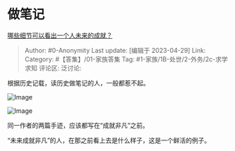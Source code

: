 # 做笔记
[哪些细节可以看出一个人未来的成就？](https://www.zhihu.com/question/264803271/answer/3005124364)

> Author: #0-Anonymity
> Last update: [编辑于 2023-04-29]
> Link:
> Category: #【答集】/01-家族答集
> Tag: #1-家族/1B-处世/2-外务/2c-求学求知
> 评论区:
> 泛讨论:

根据历史记载，读历史做笔记的人，一般都惹不起。

![Image](https://pic1.zhimg.com/50/v2-c690ad0b1a8c0329ee92c999069fbf96_720w.jpg?source=1940ef5c)

![Image](https://picx.zhimg.com/50/v2-c4455191f59d8068a74feafb6af8551f_720w.jpg?source=1940ef5c)

同一作者的两篇手迹，应该都写在“成就非凡”之前。

“未来成就非凡”的人，在那之前看上去是什么样子，这是一个鲜活的例子。
